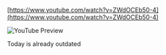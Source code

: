 <!--
date: 2024-03-01T21:12:37
-->


[https://www.youtube.com/watch?v=ZWdOCEb50-4](https://www.youtube.com/watch?v=ZWdOCEb50-4)

![YouTube Preview](https://img.youtube.com/vi/ZWdOCEb50-4/mqdefault.jpg)

Today is already outdated